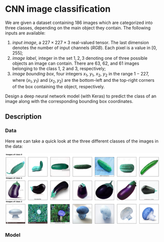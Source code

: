 # CNN image classification

We are given a dataset containing $186$ images which are categorized
into three classes, depending on the main object they contain. The following
inputs are available:

1. $\textit{input image}$, a $227 \times 227 \times 3$ real-valued tensor. The last dimension
   denotes the number of input channels $(RGB)$. Each pixel is a value in
   $[0, 255]$;
2. $\textit{image label}$, integer in the set ${1, 2, 3}$ denoting one of three possible
   objects an image can contain. There are $63$, $62$, and $61$ images belonging
   to the class $1$, $2$ and $3$, respectively;
3. $\textit{image bounding box}$, four integers $x_1$, $y_1$, $x_2$, $y_2$ in the range $1-227$, where
   $(x_1, y_1)$ and $(x_2, y_2)$ are the bottom-left and the top-right corners of the
   box containing the object, respectively.

Design a deep neural network model (with Keras) to predict the class of an image along
with the corresponding bounding box coordinates.

## Description

### Data

Here we can take a quick look at the three different classes of the images in the data:

![classes](https://github.com/AlessandroGhiotto/CNN-image-classification/blob/main/img/1-classes.png)

### Model
